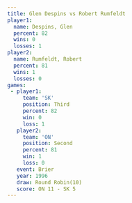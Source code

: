 ```yaml
---
title: Glen Despins vs Robert Rumfeldt
player1:                
  name: Despins, Glen   
  percent: 82           
  wins: 0               
  losses: 1             
player2:                
  name: Rumfeldt, Robert
  percent: 81           
  wins: 1               
  losses: 0             
games:
 - player1:         
     team: 'SK'     
     position: Third
     percent: 82    
     win: 0         
     loss: 1        
   player2:          
     team: 'ON'      
     position: Second
     percent: 81     
     win: 1          
     loss: 0         
   event: Brier         
   year: 1996           
   draw: Round Robin(10)
   score: ON 11 - SK 5  
---
```


